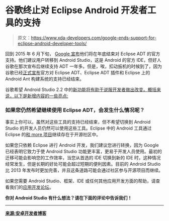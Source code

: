 # 谷歌终止对 Eclipse Android 开发者工具的支持

> 原文：<https://www.xda-developers.com/google-ends-support-for-eclipse-android-developer-tools/>

回到 2015 年 6 月下旬， [Google 宣布](http://www.xda-developers.com/google-set-to-end-support-for-adt-in-eclipse/)他们将在年底结束对 Eclipse ADT 的官方支持。他们建议用户转移到 Android Studio，这是 Android 的官方 IDE，但好人谷歌在那次宣布后继续支持 ADT 一年多。但是，唉，扣动扳机的时候到了，因为谷歌已经[正式宣布](http://android-developers.blogspot.in/2016/11/support-ended-for-eclipse-android.html)官方对 Eclipse ADT、Eclipse ADT 插件和 Eclipse 上的 Android Ant 构建系统的支持已经结束。

谷歌希望 Android Studio 2.2 中的[新功能将有助于说服开发者做出改变。概括来说，以下是新增内容的一些亮点:](http://www.xda-developers.com/xda-external-link/google-adds-20-new-features-to-android-studio-2-2/)

### 如果您仍然希望继续使用 Eclipse ADT，会发生什么情况呢？

事实上你可以。虽然对这些工具的支持已经结束，但不希望切换到 Android Studio 的开发人员仍然可以使用这些工具。Eclipse 中的 Android 工具通过 Eclipse 的[和 more 项目](https://projects.eclipse.org/projects/tools.andmore)继续存在于开源社区中。

如果您只依赖 Eclipse 进行 Android 开发，我们建议您进行转换，因为 Google 已经表明它致力于使 Android Studio 功能更丰富，更易于开发人员使用。最初的迁移可能会影响您的工作效率，当您从首选的 IDE 切换到新的 IDE 时，这种情况经常发生，但是长期的好处可能会超过短期的便利因素。目前的 Android Studio 比 2013 年发布时更加完善，并且这条道路可能会通过社区参与开源项目而继续。

如果您需要 Android Studio、框架、IDE 或任何其他应用开发方面的帮助，请查看我们的[应用开发论坛](http://forum.xda-developers.com/app-development)。

**你对 Android Studio 有什么想法？请在下面的评论中告诉我们！**

* * *

[**来源:安卓开发者博客**](http://android-developers.blogspot.in/2016/11/support-ended-for-eclipse-android.html)